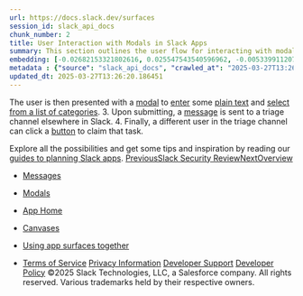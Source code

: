 ```yaml
---
url: https://docs.slack.dev/surfaces
session_id: slack_api_docs
chunk_number: 2
title: User Interaction with Modals in Slack Apps
summary: This section outlines the user flow for interacting with modals in Slack, including entering text, selecting categories, submitting data, and claiming tasks via buttons in a triage channel.
embedding: [-0.02682153321802616, 0.025547543540596962, -0.0053399112075567245, 0.023934727534651756, 0.03092811442911625, -0.018513498827815056, -0.00198891363106668, 0.014406917616724968, 0.029599912464618683, 0.025208717212080956, -0.007589721120893955, -0.0212105605751276, -0.022335465997457504, 0.011852162890136242, 0.000830549281090498, 0.016466984525322914, -0.006701995152980089, 0.013492085039615631, -0.004855388775467873, 0.018581263720989227, 0.021007264032959938, 0.04350536689162254, -0.01200802344828844, 0.04407459497451782, -0.041851893067359924, -0.019597744569182396, -0.015342080034315586, 0.05562181398272514, -0.01989591307938099, 0.00521454494446516, 0.012658570893108845, -0.007982760667800903, -0.021251220256090164, 0.0017669820226728916, 0.01690068282186985, -0.004411525558680296, 0.004835058934986591, 0.05681448429822922, 0.008599425666034222, -0.0101241460070014, -0.03672882914543152, 0.0053602405823767185, -0.02771603688597679, 0.003435704158619046, 0.00035746232606470585, 0.010930554009974003, -0.032093677669763565, 0.017144639045000076, -0.023324839770793915, 0.04334273189306259, -0.04992952570319176, 0.0007496543694287539, 0.00811829138547182, 0.008728179149329662, -0.0449691005051136, -0.006346226669847965, -0.052694350481033325, -0.005289087072014809, -0.020654885098338127, -0.00019037832680623978, 0.023866962641477585, -0.011777620762586594, -0.0020380434580147266, -0.006735877599567175, -0.011994469910860062, -0.020383823662996292, -0.031199175864458084, 0.004164182115346193, 0.019082728773355484, 0.013681828044354916, 0.0819689929485321, 0.012021576054394245, -0.009087336249649525, 0.01734793372452259, 0.04664967954158783, -0.035888537764549255, -0.006339450366795063, 0.024991868063807487, 0.004882494919002056, -0.01619592308998108, 0.015220101922750473, -0.006325897295027971, -0.04773392528295517, -0.005018025636672974, -0.06434999406337738, 0.026875745505094528, -0.05768188089132309, -0.012462051585316658, -0.05090534687042236, -0.028705410659313202, -0.023623008280992508, -0.012089341878890991, -0.04068632796406746, 0.03927680850028992, 0.06662691384553909, 0.014406917616724968, -0.03710831701755524, 0.013315894640982151, 0.0007043363293632865, 0.057736095041036606, 0.09655209630727768, -0.07318659871816635, -0.057736095041036606, -0.040008675307035446, 0.017036214470863342, -0.03965629264712334, 0.0322021022439003, 0.04372221603989601, 0.0013180364621803164, -0.053236473351716995, -0.08614333719015121, 0.0277431420981884, -0.00042819243390113115, 0.0033543857280164957, 0.01935379020869732, -0.041472405195236206, 0.043857745826244354, -0.019191153347492218, 0.028678303584456444, -0.0551610104739666, -0.08028841018676758, -0.013539521023631096, -0.011235497891902924, 0.005092567298561335, 0.00241583539173007, -0.039873141795396805, -0.013464978896081448, -0.026428494602441788, -0.03382847085595131, 0.024354873225092888, -0.0021854331716895103, -0.012794101610779762, 0.028895152732729912, -0.06960858404636383, -0.02962701953947544, -0.011696302331984043, -0.04461671784520149, 0.01881166733801365, -0.027499187737703323, -0.008064079098403454, -0.0021667976398020983, -0.042936138808727264, 0.01200802344828844, 0.0038422965444624424, -0.06657269597053528, -0.05979616194963455, -0.022687844932079315, 0.03466876223683357, -0.07188550382852554, 0.016602516174316406, -0.009466822259128094, 0.011059308424592018, 0.0024819066748023033, 0.024436192587018013, -0.012672124430537224, -0.04388485476374626, 0.043261412531137466, 0.04716469720005989, -0.019028516486287117, -0.012157106772065163, 0.01718529686331749, -0.02873251587152481, -0.012590805999934673, -0.022918248549103737, -0.030629947781562805, -0.035183779895305634, 0.04971267655491829, -0.029437275603413582, -0.05190827324986458, 0.02343326434493065, -0.06966280192136765, -0.026902850717306137, -0.022904694080352783, 0.00998183898627758, 0.032283421605825424, -0.0015154030406847596, -0.011350699700415134, -0.010469749569892883, -0.0035271875094622374, 0.0197739340364933, -0.020004337653517723, 0.014352705329656601, -0.0701507106423378, -0.043098773807287216, -0.06971701234579086, -0.0021854331716895103, -0.03727095201611519, -0.017225956544280052, -0.03911416977643967, -0.02187466062605381, -0.02949148789048195, 0.005434782709926367, -0.01026645302772522, 0.0073389895260334015, 0.018296649679541588, -0.014881274662911892, 0.018215330317616463, 0.017524125054478645, 0.004696140065789223, -0.025913476943969727, 0.040930282324552536, 0.025140952318906784, 0.042177166789770126, -0.04589070752263069, 0.0031273718923330307, 0.003916838206350803, 0.0015501328743994236, 0.0197739340364933, -0.023514583706855774, -0.022498102858662605, 0.05253171548247337, -0.028488561511039734, 0.025818604975938797, -0.010307112708687782, -0.04575517773628235, -0.019909465685486794, -0.01535563264042139, 0.021197007969021797, -0.05079692229628563, 0.013830912299454212, -0.014786403626203537, 0.06391629576683044, 0.02748563326895237, -0.03594275191426277, 0.01034777145832777, 0.058278217911720276, 0.05573023855686188, -0.0449691005051136, 0.04101160168647766, -0.006058224011212587, 0.03962918743491173, 0.02394828200340271, 0.008294480852782726, -0.05423939973115921, 0.02627941034734249, -0.05399544537067413, 0.0204109288752079, -0.023080885410308838, 0.028515666723251343, -0.004499620292335749, 0.0263065155595541, 0.02305377833545208, 0.03881600499153137, -0.005773609504103661, 0.04678520932793617, 0.013282012194395065, -0.008558765985071659, -0.05082402750849724, 0.013288788497447968, 0.045673858374357224, 0.0660305768251419, 0.020654885098338127, 0.025805052369832993, -0.027512740343809128, 0.01481350976973772, -0.03702699765563011, -0.02022118680179119, 0.0015247208066284657, 0.015084571205079556, -0.01942155510187149, 0.014894828200340271, -0.024151576682925224, -0.06212729215621948, 0.016860023140907288, -0.03754201531410217, 0.017673207446932793, 0.03271711990237236, 0.0077184755355119705, -0.010354548692703247, -0.028109075501561165, -0.025628862902522087, 0.008809497579932213, 0.010517185553908348, 0.02352813631296158, -0.012190990149974823, -0.020017890259623528, 0.019719721749424934, -0.025588203221559525, 0.0008508788887411356, 0.013492085039615631, -0.015640247613191605, 0.0032053019385784864, 0.015491163358092308, -0.010456196032464504, -0.012184212915599346, 0.0009537976002320647, 0.03366583585739136, 0.009161878377199173, 0.0006945950444787741, 0.007298330310732126, 0.0026953676715493202, 0.045999132096767426, -0.020844627171754837, -0.0024564946070313454, -0.008335140533745289, 0.059904586523771286, 0.019557084888219833, 0.005156944505870342, -0.008084408938884735, 0.0072305649518966675, -0.008653637953102589, -0.024056706577539444, 0.042773500084877014, -0.006973056588321924, 0.02312154322862625, 0.04079475253820419, 0.04792366921901703, 0.02114279568195343, 0.05310094356536865, -0.07145180553197861, -0.007054375018924475, 0.02333839237689972, 0.013641168363392353, -0.03938523307442665, -0.06434999406337738, -0.012055459432303905, 0.04805919900536537, 0.016819365322589874, 0.011723408475518227, -0.027079042047262192, -0.015640247613191605, 0.02713325433433056, 0.035183779895305634, -0.027783801779150963, -0.009710777550935745, -0.065054751932621, 0.0019228423479944468, 0.003666106378659606, -0.027783801779150963, -0.0701507106423378, 0.07150601595640182, -0.07757779210805893, -0.014081643894314766, 0.0366746187210083, 0.0018398297252133489, -0.023351946845650673, 0.00026195551618002355, 0.04244822636246681, -0.006986609660089016, 0.03109075129032135, -0.02388051524758339, -0.0825653225183487, -0.048926595598459244, -0.029599912464618683, 0.0032476552296429873, 0.025330694392323494, -0.025357801467180252, -0.011045754887163639, -0.010293559171259403, 0.018865879625082016, -0.028434349223971367, 0.003283232217654586, 0.003662718227133155, -0.011364252306520939, -0.03754201531410217, 0.004001545254141092, -0.025805052369832993, -0.050715602934360504, -0.010977989993989468, 0.01264501828700304, -0.0285427737981081, -0.014176514931023121, 0.013112599030137062, 0.012373956851661205, 0.04407459497451782, 0.010544291697442532, -0.02293180115520954, -0.07530087977647781, 0.005126450210809708, -0.032608695328235626, 0.03621381148695946, 0.005102732218801975, 0.009771766141057014, -0.021834002807736397, -0.025967689231038094, -0.012001247145235538, -0.0005904057761654258, 0.01923181116580963, 0.012407839298248291, 0.026225198060274124, 0.043993279337882996, -0.004052368924021721, -0.04805919900536537, -0.03203946724534035, 0.00967689510434866, 0.022742057219147682, 0.007169575896114111, 0.023961834609508514, -0.002537813037633896, -0.0075016263872385025, 0.005854927934706211, -0.00809796154499054, -0.008741732686758041, 0.015572481788694859, 0.019557084888219833, 0.008687520399689674, 0.024436192587018013, 0.03450612723827362, 0.020993711426854134, -0.03526509925723076, 0.05025479942560196, -0.03385557979345322, -0.0325273759663105, 0.028895152732729912, -0.008836603723466396, -0.01176406815648079, 0.0015543681802228093, -0.030087823048233986, 0.016372112557291985, -0.037162527441978455, 0.022647187113761902, -0.01286864373832941, 0.016087498515844345, -0.006749430671334267, 0.009114442393183708, -0.02312154322862625, 0.02800065092742443, 0.005705844145268202, 0.030494416132569313, 0.041635043919086456, 0.021115688607096672, -0.09291987121105194, 0.035346414893865585, -0.015640247613191605, -0.04206874221563339, 0.022565867751836777, 0.047462865710258484, -0.009609129279851913, 0.039873141795396805, -0.048167623579502106, -0.02385341003537178, 0.005140003282576799, 0.026902850717306137, -0.00404898077249527, -0.011072861030697823, -0.023107990622520447, 0.01098476629704237, 0.02314865030348301, -0.0010173276532441378, 0.020803967490792274, -0.02333839237689972, 0.002871557604521513, -0.003771142801269889, 0.0046554808504879475, -0.009880190715193748, 0.02324352227151394, -0.013512414880096912, -0.04697495326399803, -0.01509812381118536, 0.014515342190861702, -0.043668005615472794, -0.012916079722344875, 0.005776997655630112, 0.030765477567911148, -0.0918356254696846, -0.030250459909439087, 0.00027233207947574556, 0.006685053464025259, 0.02856987901031971, 0.03485850617289543, 0.038057032972574234, 0.035698797553777695, 0.02856987901031971, 0.017578337341547012, 0.015667352825403214, 0.017551230266690254, -0.022077957168221474, -0.008823051117360592, 0.017578337341547012, 0.019082728773355484, 0.019082728773355484, -0.008755285292863846, 0.051230620592832565, -0.009412609972059727, -0.019624851644039154, -0.013004174456000328, 0.009453268721699715, 0.0035983410198241472, 0.01751057058572769, 0.02701127529144287, 0.0071424697525799274, 0.0382738821208477, -0.030060717836022377, 0.026198090985417366, 0.030982326716184616, 0.048736851662397385, -0.014759297482669353, 0.009595576673746109, -0.001039351336658001, 0.048872385174036026, -0.03862626105546951, 0.05152878537774086, 0.04122845083475113, -0.01581643708050251, 0.0016077334294095635, -0.061530955135822296, -0.010015721432864666, -0.03195814788341522, -0.00811829138547182, -0.01152688916772604, 0.0020482083782553673, -0.03710831701755524, -0.013919007033109665, 0.03998156636953354, 0.03195814788341522, 0.010401983745396137, -0.009073782712221146, -0.004469125997275114, 0.01473219133913517, 0.01535563264042139, -0.04797787964344025, -0.04830315336585045, 0.035319309681653976, 0.032283421605825424, -0.02378564514219761, -0.010483302175998688, -0.02802775613963604, 0.0484657920897007, 0.004181123338639736, -0.01473219133913517, -0.025533990934491158, 0.02347392402589321, -0.007298330310732126, -0.03418085351586342, 0.0004857929889112711, -0.008443565107882023, -0.04895370453596115, -0.0449691005051136, -0.0028071803972125053, -0.019597744569182396, -0.014515342190861702, -0.026672448962926865, -0.0003477210411801934, -0.002010937314480543, -0.009270302951335907, 0.006180201657116413, -0.037704650312662125, -0.028895152732729912, -0.007135693449527025, 0.017307275906205177, -0.004089639987796545, 0.012014799751341343, 0.03629513084888458, 0.030142035335302353, -0.05036322399973869, 0.0132345762103796, -0.025398461148142815, -0.014040984213352203, 0.009744659997522831, 0.012760219164192677, 0.01593841426074505, -0.010625610128045082, 0.047110483050346375, -0.03437059372663498, 0.03266290947794914, 0.0022193158511072397, -0.02053290605545044, 0.00033035618253052235, 0.006197142880409956, -0.01677870564162731, -0.02142740972340107, -0.004411525558680296, 0.02314865030348301, -0.025872817263007164, 0.004557221196591854, 0.0057363384403288364, 0.0075016263872385025, 0.030060717836022377, 0.004882494919002056, 0.00444879662245512, 0.021373197436332703, -0.007108587305992842, 0.0023158814292401075, 0.04532147943973541, -0.01178439799696207, -0.0073051066137850285, -0.003869402687996626, -0.009649788960814476, -0.01986880600452423, 0.016588961705565453, -0.013736040331423283, -0.06787379086017609, -0.010388431139290333, -0.0006890891236253083, -0.026252303272485733, -0.011533665470778942, -0.019841700792312622, 0.012685677036643028, -0.012651794590055943, -0.019746828824281693, 0.026577576994895935, -0.03916838392615318, 0.006512252148240805, 0.0347500815987587, 0.017239509150385857, -0.01635855995118618, -0.014122302643954754, 0.004221782553941011, -0.008070855401456356, 0.009968285448849201, 0.006932397373020649, -0.033367667347192764, -0.020614225417375565, -0.021996639668941498, -0.0005112049984745681, 0.014528894796967506, -0.023744985461235046, -0.04033394902944565, -0.01958419196307659, -0.01536918617784977, 0.03708121180534363, -0.016385667026042938, -0.030494416132569313, -0.044725142419338226, 0.03832809254527092, 0.013343000784516335, 0.012570476159453392, 0.022782716900110245, 0.03453323245048523, 0.020478693768382072, -0.05947088822722435, -0.004167570266872644, -0.004631762858480215, 0.024856338277459145, 0.028461454436182976, 0.02371787838637829, 0.012190990149974823, -0.05871191620826721, -0.012401062995195389, -0.011614983901381493, 0.0056855143047869205, -0.0016661810223013163, 0.04467093199491501, -0.013315894640982151, -0.03458744287490845, -0.019814593717455864, 0.0006035353289917111, 0.03705410286784172, 0.02505963295698166, -0.02324352227151394, 0.008457117713987827, -0.006410603877156973, 0.0014611907536163926, -0.03255448490381241, -0.019245365634560585, 0.01588420197367668, -0.01798492856323719, -0.0009317738004028797, 0.02321641519665718, 0.015247208066284657, -0.019014962017536163, -0.021020816639065742, 0.042746394872665405, -0.03583432734012604, 0.023514583706855774, -0.001157093676738441, -0.006739265751093626, 0.005743115209043026, -0.005156944505870342, 0.006363168358802795, -0.0224845502525568, 0.047300226986408234, 0.009053452871739864, -0.007298330310732126, -0.02289114147424698, 0.0029986174777150154, -0.01292963232845068, 0.003611894091591239, 0.014786403626203537, 0.015464057214558125, -0.02783801406621933, 0.042909033596515656, 0.019651956856250763, 0.02771603688597679, 0.004472514148801565, 0.004957036580890417, -0.013810582458972931, -0.05681448429822922, 0.019435107707977295, 0.050336115062236786, -0.010212240740656853, 0.024354873225092888, -0.047300226986408234, 0.035861432552337646, 0.028488561511039734, -0.0275805052369833, -0.0011638702126219869, 0.03995446115732193, 0.023284180089831352, -0.0028732516802847385, 0.007047598250210285, -0.025845712050795555, 0.02911200188100338, -0.027431420981884003, -0.0018804889405146241, -0.004032039549201727, 0.0037372601218521595, 0.0354006290435791, -0.00983953196555376, -0.06944595277309418, -0.020397376269102097, 0.030657052993774414, -0.014867722056806087, -0.022836929187178612, 0.014135856181383133, -0.03255448490381241, 0.0020126313902437687, -0.0005497465608641505, 0.04391195997595787, -0.019109833985567093, 0.03973761200904846, 0.005072237923741341, -0.017266616225242615, 0.024951208382844925, 0.003171419259160757, 0.014827062375843525, -0.03724384680390358, -0.015992626547813416, -0.0022210099268704653, -0.003222243394702673, -0.000815725652500987, -0.003994768485426903, -0.05220644176006317, -0.006830749101936817, -0.006356391590088606, -0.008226715959608555, -0.024287108331918716, 0.010835682973265648, 0.022687844932079315, 0.028163287788629532, -0.009629459120333195, 0.012272308580577374, 0.017497017979621887, -0.007460967171937227, -0.027783801779150963, 0.024463297799229622, -0.012875420041382313, 0.03000650554895401, -0.011025425978004932, -0.0204109288752079, -0.009873414412140846, 0.01996367797255516, 0.013803806155920029, 0.006369944661855698, 0.03800281882286072, -0.00958202313631773, -0.00934484414756298, -0.006058224011212587, -0.0030833242926746607, 0.015057465061545372, 0.008172503672540188, 0.01183183304965496, -0.004604656714946032, -0.013715710490942001, -0.023067330941557884, 0.008050525560975075, -0.02767537720501423, 0.0034594221506267786, 0.014203621074557304, 0.04735444113612175, 0.030304672196507454, 0.05985037237405777, -0.013180363923311234, -0.002617437392473221, 0.0018195001175627112, -0.008680744096636772, -0.003215466858819127, -0.0015484386822208762, -0.008795944973826408, 0.01591130904853344, 0.0064953104592859745, -0.010734034702181816, -0.007162799593061209, -0.001175729208625853, 0.03556326404213905, -0.03957497701048851, -0.03214789181947708, 0.007738805375993252, 0.021644258871674538, -0.038246773183345795, -0.021115688607096672, 0.026577576994895935, 0.010056381113827229, -0.019733276218175888, 0.020031442865729332, -0.029437275603413582, -0.017212403938174248, -0.017402146011590958, -0.04735444113612175, -0.014488236047327518, -0.037704650312662125, 0.015599587932229042, -0.005190827418118715, -0.014040984213352203, -0.02484278380870819, -0.015125229954719543, 0.0029342405032366514, -0.10029274970293045, -0.04280060902237892, -0.00786078255623579, -0.01517944224178791, 0.002093949820846319, 0.005573701579123735, 0.001045280834659934, -0.0032950909808278084, 0.02927463874220848, 0.0016483926447108388, 0.02091239206492901, -0.029952293261885643, 0.004780846647918224, 0.016046838834881783, 0.01036132499575615, 0.01718529686331749, 0.01427138689905405, 0.028515666723251343, -0.005865092854946852, 0.0016306041507050395, -0.022498102858662605, -0.027377208694815636, -0.029925186187028885, 0.06348259747028351, -0.00370337744243443, -0.049468718469142914, 0.0312533900141716, -0.011648867279291153, 0.0315786637365818, 0.003052829997614026, -0.001265518250875175, 0.027892226353287697, 0.010706928558647633, 0.001446790643967688, -0.027079042047262192, 0.029735444113612175, -0.00043369835475459695, 0.0046554808504879475, 0.008924699388444424, -0.04499620571732521, -0.009731107391417027, 0.015802884474396706, 0.013004174456000328, -0.03724384680390358, 0.015762224793434143, 0.0018144177738577127, -0.007101810537278652, 0.0006619829218834639, -0.03832809254527092, 0.04377643018960953, 0.002212539315223694, -0.023907622322440147, 0.03339477255940437, -0.023772090673446655, 0.009588799439370632, -0.014867722056806087, -0.014759297482669353, -0.016683833673596382, 0.006708771456032991, 0.0003261208476033062, 0.03887021541595459, 0.009697224013507366, 0.027444975450634956, -0.020017890259623528, 0.01463731937110424, -0.007989536970853806, -0.006180201657116413, -0.002627602079883218, -0.027621164917945862, -0.004089639987796545, 0.005688902921974659, 0.039466552436351776, 0.025913476943969727, 0.020736202597618103, 0.018472839146852493, 0.009514258243143559, 0.013905453495681286, 0.007474520243704319, 0.0009207619586959481, -0.03781307488679886, 0.022172829136252403, 0.006017564795911312, 0.036810148507356644, 0.03583432734012604, 0.0020380434580147266, -0.024381980299949646, -0.012455275282263756, 0.00872140284627676, 0.006685053464025259, -0.014677979052066803, 0.054293613880872726, 0.004536891356110573, -0.007488073315471411, -0.03296107426285744, -0.0009004323510453105, 0.0076100509613752365, -0.006857855245471001, 0.018472839146852493, 0.03629513084888458, -0.008741732686758041, 0.031009433791041374, 0.013878347352147102, 0.010178358294069767, 0.006762983743101358, -0.031226282939314842, 0.04683942347764969, -0.010944107547402382, -0.008369022980332375, 0.0011520113330334425, 0.00420822948217392, 0.0026157433167099953, -0.004567385651171207, 0.024571722373366356, 0.017659654840826988, -0.04215005785226822, 0.002368399640545249, 0.01673804596066475, 0.011892822571098804, 0.005959964357316494, 0.008423235267400742, 0.011642090044915676, 0.0011647172505035996, -0.05789873003959656, 0.022430337965488434, -0.007508402690291405, 0.0285427737981081, 0.0318768285214901, -0.0010673045180737972, -0.014759297482669353, 0.012827984057366848, 0.009202537126839161, 0.037867289036512375, -0.03106364607810974, 0.04266507551074028, -0.011533665470778942, 0.021603599190711975, 0.006559687666594982, 0.0006340297404676676, -0.010917001403868198, 0.0029664291068911552, -0.006671500392258167, -0.002686896827071905, -0.008016643114387989, -0.001934701343998313, -0.009670117869973183, -0.013986771926283836, 0.0075761680491268635, 0.021928872913122177, -0.034424807876348495, -0.02293180115520954, 0.02241678349673748, 0.03504825010895729, 0.011215168982744217, 0.03366583585739136, -0.006647782865911722, 0.026062561199069023, -0.027404315769672394, -0.030955221503973007, -0.008430011570453644, -0.009785319678485394, -0.018310202285647392, 0.006085330154746771, 0.027621164917945862, -0.04648704454302788, -0.01588420197367668, -0.003107042284682393, -0.013065163046121597, 0.03071126528084278, -0.012983844615519047, 0.01600618101656437, -0.0070137158036231995, 0.029383063316345215, 0.02352813631296158, -0.01284831389784813, 0.005892198998481035, 0.04014420509338379, 0.0009859860874712467, -0.03721674159169197, 0.006295402999967337, 0.020898839458823204, -0.030142035335302353, 0.010964436456561089, -0.01782229170203209, 0.021861108019948006, 0.037162527441978455, -0.020573565736413002, -0.007948878221213818, 0.004045592620968819, -0.04120134562253952, -0.025967689231038094, 0.017659654840826988, 0.027404315769672394, 0.013363330624997616, 0.011438794434070587, -0.019950125366449356, -0.025845712050795555, -0.013776700012385845, -0.04261086508631706, -0.00975821353495121, 0.006373332813382149, -0.00966334156692028, 0.026902850717306137, 0.0267808735370636, -0.007589721120893955, 0.0053060282953083515, 0.03846362233161926, -0.029030684381723404, 0.06483790278434753, -0.003334056120365858, 0.015897756442427635, -0.027309443801641464, 0.031524449586868286, -0.007386425044387579, -0.0029850644059479237, 0.012041905894875526, 0.002029572846367955, -0.007291553542017937, -0.045484114438295364, -0.006901903077960014, -0.031199175864458084, -0.046541254967451096, -0.03393689543008804, -0.03710831701755524, -0.019665509462356567, -0.007596497889608145, 0.011025425978004932, -0.020831074565649033, -0.015287867747247219, -0.006756207440048456, 0.00895858183503151, 0.02984386868774891, -0.0012756830547004938, -0.014284939505159855, -0.007427084259688854, 0.006166648585349321, -0.016602516174316406, -0.01465087290853262, -0.012394285760819912, 0.05028190463781357, 0.024192236363887787, 0.00803697295486927, 0.0334760919213295, -0.013600509613752365, -0.04046947881579399, -0.001074081053957343, 0.018418626859784126, 0.06700639426708221, 0.001501002931036055, -0.011045754887163639, 0.0027360268868505955, 0.007935324683785439, 0.011594654992222786, 0.022023744881153107, 0.0035610701888799667, 0.017117531970143318, -0.03488561138510704, -0.002419223776087165, 0.025018975138664246, -0.002614049008116126, -0.014610213227570057, 0.01004282757639885, 0.04044237360358238, -0.019123386591672897, -0.01859481818974018, -0.016982002183794975, 0.044914886355400085, 0.0032747613731771708, 0.0046012685634195805, -0.008667190559208393, 0.03992735594511032, -0.04410170391201973, 0.031524449586868286, 0.007460967171937227, 0.03374715521931648, -0.0011376111069694161, -0.01989591307938099, -0.022186381742358208, 0.006186978425830603, -0.00017682525503914803, -0.0013527661794796586, -0.007603274192661047, 0.009046676568686962, -0.005004472564905882, 0.010158028453588486, 0.013891900889575481, 0.012096118181943893, 0.025628862902522087, -0.02491055056452751, -0.0013476838357746601, -0.019841700792312622, 0.030629947781562805, 0.03529220446944237, -0.008775615133345127, -0.013919007033109665, 0.003672882914543152, -0.013891900889575481, -0.001338366069830954, 0.03529220446944237, 0.024693701416254044, 0.0006081942119635642, 0.025886371731758118, 0.0001836017909226939, 0.0014162962324917316, -0.0112422751262784, 0.009988615289330482, -0.026618236675858498, 0.02930174581706524, -0.029572807252407074, 0.01401387806981802, 0.012841537594795227, -0.032798439264297485, -0.026414940133690834, 0.029328851029276848, 0.025140952318906784, 0.005638078786432743, -0.012462051585316658, -0.028461454436182976, -0.01364794559776783, -0.009575246833264828, 0.024761466309428215, -0.010259676724672318, -0.0010656104423105717, 0.02352813631296158, 0.01591130904853344, -0.023704325780272484, 0.008931475691497326, 0.00902634672820568, 0.023094438016414642, -0.007887888699769974, -0.006993385963141918, 0.00413029920309782, -0.02458527684211731, 7.835371070541441e-05, 0.004072698764503002, -0.042095847427845, -0.033909790217876434, -0.04174346849322319, -0.017009107396006584, 0.014596660621464252, -0.015613141469657421, -0.005407676566392183, 0.006485146004706621, -0.025683075189590454, 0.026347175240516663, 0.016304347664117813, -0.010252900421619415, 0.017903611063957214, -0.008884039707481861, -0.02894936501979828, -0.010517185553908348, 0.0819689929485321, -0.02375853806734085, -0.0021210559643805027, 0.017225956544280052, 0.018540605902671814, 0.013722487725317478, 0.016019733622670174, 0.023609453812241554, -0.02251165546476841, -0.009534587152302265, -0.03431638330221176, 0.01588420197367668, 0.011804726906120777, 0.0028613926842808723, 0.0338013656437397, -0.019150493666529655, -0.00014283669588621706, 0.024639489129185677, 0.024165131151676178, -0.008064079098403454, 0.014664425514638424, 0.03830098733305931, 0.025371354073286057, 0.017131084576249123, 0.0023988941684365273, 0.0032273256219923496, 0.011818280443549156, -0.018947197124361992, 0.031687088310718536, -0.005126450210809708, -0.0071221403777599335, -0.007345765829086304, 0.008423235267400742, -0.0030358885414898396, -0.0208852868527174, -0.010781470686197281, 0.02180689573287964, -0.016656728461384773, 0.03350319713354111, -0.017429253086447716, -0.013309118337929249, -0.021834002807736397, 0.03683725371956825, -0.01410875003784895, -0.004641927778720856, 0.0047639054246246815, -0.010734034702181816, -0.038436517119407654, -0.012401062995195389, -0.014718637801706791, -0.003611894091591239, 0.05730239674448967, 0.009405833669006824, -0.011377805843949318, 0.0006670653820037842, -0.0038084136322140694, 0.01951642706990242, 0.009127994999289513, -0.004858776926994324, 0.00840290542691946, -0.04930608347058296, 0.03239184617996216, 0.0060616121627390385, 0.05410386994481087, -0.007826900109648705, 0.0028190393932163715, -0.015775777399539948, -0.014000325463712215, 0.007867559790611267, 0.03385557979345322, -0.016385667026042938, 0.029979398474097252, 0.04182478412985802, 0.004038815852254629, 0.004076086916029453, 0.01192670501768589, 0.019150493666529655, -0.014000325463712215, 0.0401713103055954, 0.0197739340364933, -0.0005565230967476964, -0.0004366631037555635, 0.023555241525173187, -0.013498861342668533, -0.04263797029852867, 0.014962593093514442, 0.004814729560166597, -0.02451751008629799, -0.03800281882286072, -0.02369077317416668, -0.013370106928050518, 0.003811802016571164, 0.05291119962930679, 0.012123224325478077, -0.011432018131017685, 0.022023744881153107, -0.01569445990025997, 0.0005599113646894693, 0.0036762712989002466, -0.013058386743068695, 0.005882034078240395, 0.030982326716184616, 0.011533665470778942, 0.005438170861452818, -0.041472405195236206, 0.03355741128325462, -0.055784452706575394, 0.007162799593061209, 0.004052368924021721, 0.017944268882274628, -0.005245039705187082, -0.026333622634410858, -0.005485606845468283, -0.007345765829086304, 0.016819365322589874, -0.011723408475518227, -0.01122194528579712, 0.02085817977786064, 0.019380895420908928, -0.04445408284664154, 0.010137699544429779, 0.02187466062605381, -0.011106744408607483, 0.010686598718166351, -0.042394015938043594, -0.0008843380492180586, -0.017009107396006584, -0.015586035326123238, 0.008213162422180176, 0.014149408787488937, 0.0069595035165548325, 0.030819689854979515, 0.01756478287279606, -0.01737504079937935, -0.04117423668503761, 0.005492383148521185, -0.009731107391417027, -0.010734034702181816, 0.04193320870399475, 0.010117369703948498, -0.03325924277305603, 0.03231052681803703, 0.026929957792162895, -0.01654830388724804, 0.011804726906120777, -0.002986758714541793, 0.004167570266872644, -0.025235824286937714, 0.00998183898627758, -0.010544291697442532, 0.018892984837293625, 0.022281253710389137, 0.02350102923810482, 0.0007348307408392429, 0.014515342190861702, -0.004089639987796545, -0.01152688916772604, -0.029328851029276848, 7.517720951000229e-05, -0.002358234953135252, -0.00927707925438881, -0.008430011570453644, -0.017754526808857918, -0.01855415850877762, 0.0010215629590675235, -0.01734793372452259, 0.016033286228775978, 0.0028681692201644182, 0.011513336561620235, -0.0051976037211716175, -0.034777186810970306, -0.004814729560166597, -0.012590805999934673, 0.011493006721138954, 0.009304185397922993, -0.005729562137275934, -0.0202482920140028, 0.02981676161289215, -0.021955979987978935, -0.015071017667651176, -0.015342080034315586, 0.0020194079261273146, 0.0045504444278776646, -0.007582944817841053, 0.031117858365178108, 0.030250459909439087, -0.020492248237133026, -0.02031605690717697, -0.03016914241015911, 0.025547543540596962, -0.014054537750780582, -0.001953336875885725, 0.008199609816074371, -0.029870973899960518, -0.003947332967072725, 0.0007941254298202693, 0.03529220446944237, 0.007779464591294527, 0.014352705329656601, 0.03971050679683685, 0.02142740972340107, -0.03016914241015911, -0.010462973266839981, 0.00022129628632683307, -0.021603599190711975, 0.01954353228211403, -0.012821207754313946, -0.004733411129564047, 0.015111677348613739, 0.02031605690717697, -0.019082728773355484, 0.008233492262661457, 0.01737504079937935, 0.045836497098207474, 0.032798439264297485, 0.033367667347192764, 0.00444879662245512, 0.012753442861139774, 0.007921772077679634, -0.021251220256090164, -0.039873141795396805, -0.027282336726784706, 0.005377182271331549, -0.03995446115732193, 0.009460045956075191, 0.015924861654639244, 0.0208852868527174, -0.0395478680729866, -0.006027729716151953, -0.03147023916244507, 0.03401821479201317, -0.021535834297537804, 0.005180662497878075, 0.048547111451625824, -0.001064763404428959, -0.009141548536717892, -0.0500650554895401, -0.02305377833545208, 0.003957497421652079, -0.0036152824759483337, 0.01591130904853344, 0.014718637801706791, -0.04339694231748581, -0.0076642632484436035, 0.0011164344614371657, 0.01807980053126812, -0.0017585112946107984, 0.0055025480687618256, -0.019204705953598022, 0.030575735494494438, 0.031036539003252983, 0.01607394590973854, 0.00655291136354208, -0.007040821947157383, 0.00988696701824665, 0.008667190559208393, 0.010246124118566513, -0.010937330313026905, 0.04578228294849396, 0.004106581211090088, -0.02161715365946293, -0.018757455050945282, 0.009060230106115341, 0.010340995155274868, 0.010557844303548336, 0.003503469517454505, 0.014664425514638424, -0.02819039300084114, 0.0037948605604469776, 0.03163287416100502, -0.019408002495765686, 0.014596660621464252, -0.025208717212080956, 0.013769922778010368, -0.005688902921974659, -0.004489455837756395, -0.012001247145235538, -0.0006458886782638729, 0.009493928402662277, -0.025940584018826485, -0.04971267655491829, 0.0005340758361853659, -0.005543207284063101, 0.005200991872698069, -0.01052396185696125, 0.01616881787776947, -0.007372871972620487, -0.03778596967458725, -0.00334760919213295, 0.0069357855245471, 0.014162962324917316, 0.013112599030137062, -0.005888810381293297, -0.0025937194004654884, 0.025940584018826485, -0.0008297022432088852, -0.00811829138547182, -0.0221592765301466, -0.008165727369487286, 0.009195760823786259, 0.008972134441137314, -0.014949040487408638, 0.0038965088315308094, -0.018323756754398346, 0.01527431420981884, 0.032093677669763565, -0.0028918872121721506, 9.7611246019369e-07, -0.010679822415113449, -0.0072305649518966675, 0.029193321242928505, -0.006488534156233072, 0.004967201501131058, -0.024436192587018013, 0.021901767700910568, -0.019597744569182396, 0.01447468250989914, -0.01692778989672661, -0.011506559327244759, -0.01261113490909338, -0.0073932018131017685, 0.004326818976551294, 0.024707254022359848, 0.04133687540888786, 0.04063211381435394, 0.014122302643954754, -0.018472839146852493, -0.03830098733305931, 0.008335140533745289, -0.01843218132853508, 0.021535834297537804, 0.02892225980758667, 0.03165997937321663, -0.00817927997559309, -0.010693375021219254, 0.01216388400644064, 0.029979398474097252, 0.008226715959608555, 0.02375853806734085, -0.016060393303632736, 0.0112422751262784, -0.005234874784946442, 0.02411091886460781, 0.005065461155027151, 0.006610511802136898, 0.03184972330927849, -0.010232570581138134, -0.0031443131156265736, 0.024151576682925224, -0.01970616914331913, 0.004001545254141092, 0.018201777711510658, 0.0019448661478236318, 0.032825544476509094, 0.000776336994022131, 0.0221592765301466, 0.010645939037203789, -0.028434349223971367, -0.007488073315471411, 0.003662718227133155, -0.014705085195600986, -0.026523364707827568, -0.017849398776888847, 0.010496855713427067, -0.01162176113575697, 0.006678277160972357, -0.022687844932079315, 0.00038414495065808296, 0.025086740031838417, 0.014217174611985683, -0.027079042047262192, -0.038951534777879715, 0.0455925390124321, -0.031741298735141754, 0.01309226918965578, -0.040415264666080475, -0.029328851029276848, -0.02732299640774727, -0.026347175240516663, -0.04578228294849396, 0.015518269501626492, 0.004628374706953764, 0.026089666411280632, 0.016792258247733116, 0.02187466062605381, -0.0053941234946250916, 0.00731865968555212, -0.016372112557291985, -0.02946438267827034]
metadata : {"source": "slack_api_docs", "crawled_at": "2025-03-27T13:26:18.802339", "url_path": "/surfaces", "chunk_size": 1671}
updated_dt: 2025-03-27T13:26:20.186451
---
```

The user is then presented with a [modal](https://docs.slack.dev/surfaces/modals) to [enter](https://docs.slack.dev/reference/block-kit/blocks/input-block) some [plain text](https://docs.slack.dev/reference/block-kit/block-elements/plain-text-input-element) and [select from a list of categories](https://docs.slack.dev/reference/block-kit/block-elements/select-menu-element).
  3. Upon submitting, a [message](https://docs.slack.dev/messaging) is sent to a triage channel elsewhere in Slack.
  4. Finally, a different user in the triage channel can click a [button](https://docs.slack.dev/reference/block-kit/block-elements/button-element) to claim that task.


Explore all the possibilities and get some tips and inspiration by reading our [guides to planning Slack apps](https://docs.slack.dev/surfaces/app-design).
[PreviousSlack Security Review](https://docs.slack.dev/slack-marketplace/marketplace-terms-conditions/slack-security-review)[NextOverview](https://docs.slack.dev/surfaces/)
  * [Messages](https://docs.slack.dev/surfaces#messages)
  * [Modals](https://docs.slack.dev/surfaces#modals)
  * [App Home](https://docs.slack.dev/surfaces#app-home)
  * [Canvases](https://docs.slack.dev/surfaces#canvases)
  * [Using app surfaces together](https://docs.slack.dev/surfaces#next)


  * [Terms of Service](https://slack.com/terms-of-service/user) [Privacy Information](https://slack.com/trust/privacy/privacy-policy) [Developer Support](https://docs.slack.dev/developer-support) [Developer Policy](https://docs.slack.dev/developer-policy)
©2025 Slack Technologies, LLC, a Salesforce company. All rights reserved. Various trademarks held by their respective owners.
